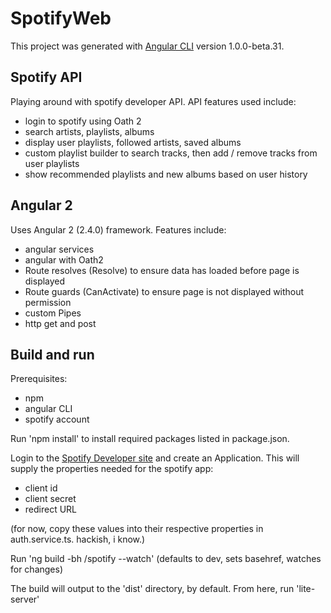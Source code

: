 # SpotifyWeb

This project was generated with [Angular CLI](https://github.com/angular/angular-cli) version 1.0.0-beta.31.

## Spotify API
Playing around with spotify developer API.  API features used include:

* login to spotify using Oath 2
* search artists, playlists, albums
* display user playlists, followed artists, saved albums
* custom playlist builder to search tracks, then add / remove tracks from user playlists
* show recommended playlists and new albums based on user history

## Angular 2

Uses Angular 2 (2.4.0) framework.  Features include:

* angular services
* angular with Oath2
* Route resolves (Resolve) to ensure data has loaded before page is displayed
* Route guards (CanActivate) to ensure page is not displayed without permission
* custom Pipes
* http get and post

## Build and run

Prerequisites:

* npm
* angular CLI
* spotify account

Run 'npm install' to install required packages listed in package.json.

Login to the [Spotify Developer site](https://developer.spotify.com) and create an Application.  This will supply the properties 
needed for the spotify app:

* client id
* client secret
* redirect URL

(for now, copy these values into their respective properties in auth.service.ts.  hackish, i know.)

Run 'ng build -bh /spotify --watch'
(defaults to dev, sets basehref, watches for changes)

The build will output to the 'dist' directory, by default.  From here, run 'lite-server'